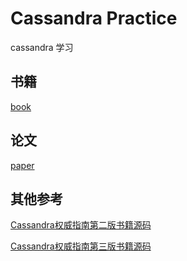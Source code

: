 # Cassandra Practice

cassandra 学习

## 书籍

[book](/book)

## 论文

[paper](/paper)

## 其他参考

[Cassandra权威指南第二版书籍源码](https://github.com/xiaozhiliaoo/cassandra-guide)

[Cassandra权威指南第三版书籍源码](https://github.com/xiaozhiliaoo/reservation-service)
